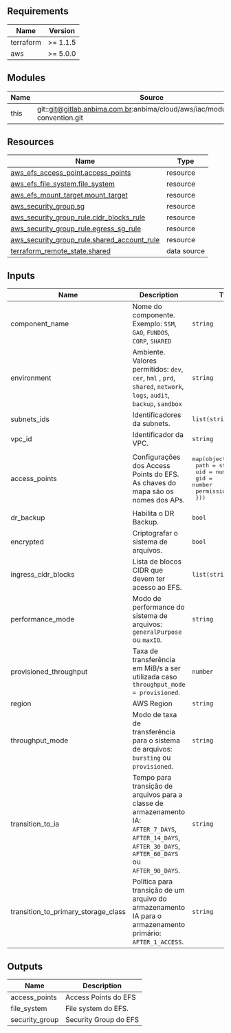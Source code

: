 

<!-- BEGIN_TF_DOCS -->
## Requirements

| Name | Version |
|------|---------|
| terraform | >= 1.1.5 |
| aws | >= 5.0.0 |

## Modules

| Name | Source | Version |
|------|--------|---------|
| this | git::git@gitlab.anbima.com.br:anbima/cloud/aws/iac/modules/naming-convention.git | main |

## Resources

| Name | Type |
|------|------|
| [aws_efs_access_point.access_points](https://registry.terraform.io/providers/hashicorp/aws/latest/docs/resources/efs_access_point) | resource |
| [aws_efs_file_system.file_system](https://registry.terraform.io/providers/hashicorp/aws/latest/docs/resources/efs_file_system) | resource |
| [aws_efs_mount_target.mount_target](https://registry.terraform.io/providers/hashicorp/aws/latest/docs/resources/efs_mount_target) | resource |
| [aws_security_group.sg](https://registry.terraform.io/providers/hashicorp/aws/latest/docs/resources/security_group) | resource |
| [aws_security_group_rule.cidr_blocks_rule](https://registry.terraform.io/providers/hashicorp/aws/latest/docs/resources/security_group_rule) | resource |
| [aws_security_group_rule.egress_sg_rule](https://registry.terraform.io/providers/hashicorp/aws/latest/docs/resources/security_group_rule) | resource |
| [aws_security_group_rule.shared_account_rule](https://registry.terraform.io/providers/hashicorp/aws/latest/docs/resources/security_group_rule) | resource |
| [terraform_remote_state.shared](https://registry.terraform.io/providers/hashicorp/terraform/latest/docs/data-sources/remote_state) | data source |

## Inputs

| Name | Description | Type | Default | Required |
|------|-------------|------|---------|:--------:|
| component\_name | Nome do componente. Exemplo: `SSM`, `GAO`, `FUNDOS`, `CORP`, `SHARED` | `string` | n/a | yes |
| environment | Ambiente. Valores permitidos: `dev`, `cer`, `hml` , `prd`, `shared`, `network`, `logs`, `audit`, `backup`, `sandbox` | `string` | n/a | yes |
| subnets\_ids | Identificadores da subnets. | `list(string)` | n/a | yes |
| vpc\_id | Identificador da VPC. | `string` | n/a | yes |
| access\_points | Configurações dos Access Points do EFS. As chaves do mapa são os nomes dos APs. | <pre>map(object({<br>    path        = string<br>    uid         = number<br>    gid         = number<br>    permissions = string<br>  }))</pre> | `{}` | no |
| dr\_backup | Habilita o DR Backup. | `bool` | `false` | no |
| encrypted | Criptografar o sistema de arquivos. | `bool` | `true` | no |
| ingress\_cidr\_blocks | Lista de blocos CIDR que devem ter acesso ao EFS. | `list(string)` | `null` | no |
| performance\_mode | Modo de performance do sistema de arquivos: `generalPurpose` ou `maxIO`. | `string` | `"generalPurpose"` | no |
| provisioned\_throughput | Taxa de transferência em MiB/s a ser utilizada caso `throughput_mode = provisioned`. | `number` | `null` | no |
| region | AWS Region | `string` | `"us-east-1"` | no |
| throughput\_mode | Modo de taxa de transferência para o sistema de arquivos: `bursting` ou `provisioned`. | `string` | `"bursting"` | no |
| transition\_to\_ia | Tempo para transição de arquivos para a classe de armazenamento IA: `AFTER_7_DAYS`, `AFTER_14_DAYS`, `AFTER_30_DAYS`, `AFTER_60_DAYS` ou `AFTER_90_DAYS`. | `string` | `null` | no |
| transition\_to\_primary\_storage\_class | Política para transição de um arquivo do armazenamento IA para o armazenamento primário: `AFTER_1_ACCESS`. | `string` | `null` | no |

## Outputs

| Name | Description |
|------|-------------|
| access\_points | Access Points do EFS |
| file\_system | File system do EFS. |
| security\_group | Security Group do EFS |
<!-- END_TF_DOCS -->